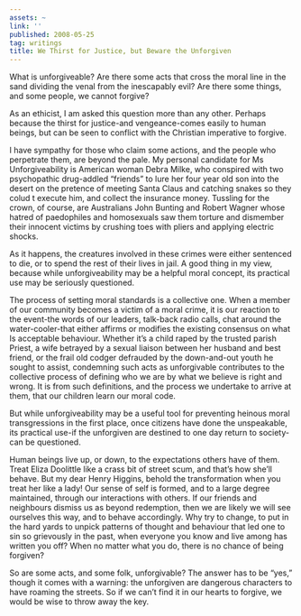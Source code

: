 ```yaml
---
assets: ~
link: ''
published: 2008-05-25
tag: writings
title: We Thirst for Justice, but Beware the Unforgiven
---
```

What is unforgiveable? Are there some acts that cross the moral line in
the sand dividing the venal from the inescapably evil? Are there some
things, and some people, we cannot forgive?

As an ethicist, I am asked this question more than any other. Perhaps
because the thirst for justice-and vengeance-comes easily to human
beings, but can be seen to conflict with the Christian imperative to
forgive.

I have sympathy for those who claim some actions, and the people who
perpetrate them, are beyond the pale. My personal candidate for Ms
Unforgiveability is American woman Debra Milke, who conspired with two
psychopathic drug-addled “friends” to lure her four year old son into
the desert on the pretence of meeting Santa Claus and catching snakes so
they colud t execute him, and collect the insurance money. Tussling for
the crown, of course, are Australians John Bunting and Robert Wagner
whose hatred of paedophiles and homosexuals saw them torture and
dismember their innocent victims by crushing toes with pliers and
applying electric shocks.

As it happens, the creatures involved in these crimes were either
sentenced to die, or to spend the rest of their lives in jail. A good
thing in my view, because while unforgiveability may be a helpful moral
concept, its practical use may be seriously questioned.

The process of setting moral standards is a collective one. When a
member of our community becomes a victim of a moral crime, it is our
reaction to the event-the words of our leaders, talk-back radio calls,
chat around the water-cooler-that either affirms or modifies the
existing consensus on what Is acceptable behaviour. Whether it’s a child
raped by the trusted parish Priest, a wife betrayed by a sexual liaison
between her husband and best friend, or the frail old codger defrauded
by the down-and-out youth he sought to assist, condemning such acts as
unforgivable contributes to the collective process of defining who we
are by what we believe is right and wrong. It is from such definitions,
and the process we undertake to arrive at them, that our children learn
our moral code.

But while unforgiveability may be a useful tool for preventing heinous
moral transgressions in the first place, once citizens have done the
unspeakable, its practical use-if the unforgiven are destined to one day
return to society-can be questioned.

Human beings live up, or down, to the expectations others have of them.
Treat Eliza Doolittle like a crass bit of street scum, and that’s how
she’ll behave. But my dear Henry Higgins, behold the transformation when
you treat her like a lady! Our sense of self is formed, and to a large
degree maintained, through our interactions with others. If our friends
and neighbours dismiss us as beyond redemption, then we are likely we
will see ourselves this way, and to behave accordingly. Why try to
change, to put in the hard yards to unpick patterns of thought and
behaviour that led one to sin so grievously in the past, when everyone
you know and live among has written you off? When no matter what you do,
there is no chance of being forgiven?

So are some acts, and some folk, unforgivable? The answer has to be
“yes,” though it comes with a warning: the unforgiven are dangerous
characters to have roaming the streets. So if we can’t find it in our
hearts to forgive, we would be wise to throw away the key.